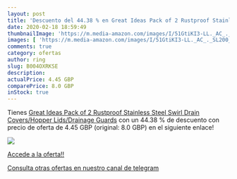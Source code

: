 ```yaml
---
layout: post
title: 'Descuento del 44.38 % en Great Ideas Pack of 2 Rustproof Stainles'
date: 2020-02-18 18:59:49
thumbnailImage: 'https://m.media-amazon.com/images/I/51GtiKI3-LL._AC_._SL200_.jpg'
images: [ 'https://m.media-amazon.com/images/I/51GtiKI3-LL._AC_._SL200_.jpg' ]
comments: true
category: ofertas
author: ring
slug: B004OXRKSE
description:
actualPrice: 4.45 GBP
comparePrice: 8.0 GBP
inStock: true
---
```


Tienes [Great Ideas Pack of 2 Rustproof Stainless Steel Swirl Drain Covers/Hopper Lids/Drainage Guards](https://www.amazon.com/dp/B004OXRKSE/?tag=redken08-20) con un 44.38 % de descuento con precio de oferta de 4.45 GBP (original: 8.0 GBP) en el siguiente enlace!

[![](https://m.media-amazon.com/images/I/51GtiKI3-LL._AC_._SL200_.jpg)](https://www.amazon.com/dp/B004OXRKSE/?tag=redken08-20)

[Accede a la oferta!!](https://www.amazon.com/dp/B004OXRKSE/?tag=redken08-20)

[Consulta otras ofertas en nuestro canal de telegram](https://t.me/s/ofertas25)
